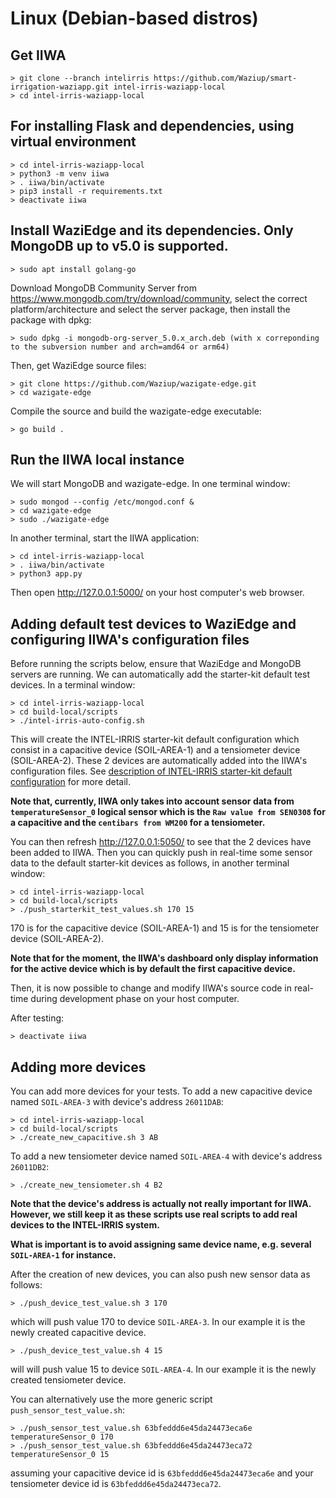 Linux (Debian-based distros)
====

Get IIWA
---
	
	> git clone --branch intelirris https://github.com/Waziup/smart-irrigation-waziapp.git intel-irris-waziapp-local
	> cd intel-irris-waziapp-local
	
For installing Flask and dependencies, using virtual environment
---
	> cd intel-irris-waziapp-local
	> python3 -m venv iiwa
	> . iiwa/bin/activate
	> pip3 install -r requirements.txt 
	> deactivate iiwa

Install WaziEdge and its dependencies. Only MongoDB up to v5.0 is supported.
---
	> sudo apt install golang-go
	
Download MongoDB Community Server from https://www.mongodb.com/try/download/community, select the correct platform/architecture and select the server package, then install the package with dpkg:

	> sudo dpkg -i mongodb-org-server_5.0.x_arch.deb (with x correponding to the subversion number and arch=amd64 or arm64)

Then, get WaziEdge source files:
	
	> git clone https://github.com/Waziup/wazigate-edge.git
	> cd wazigate-edge
	
Compile the source and build the wazigate-edge executable:
	
	> go build .
			
Run the IIWA local instance
---	

We will start MongoDB and wazigate-edge. In one terminal window:

	> sudo mongod --config /etc/mongod.conf &
	> cd wazigate-edge
	> sudo ./wazigate-edge

In another terminal, start the IIWA application:
	
	> cd intel-irris-waziapp-local
	> . iiwa/bin/activate
	> python3 app.py
	
Then open http://127.0.0.1:5000/ on your host computer's web browser.	

Adding default test devices to WaziEdge and configuring IIWA's configuration files
---

Before running the scripts below, ensure that WaziEdge and MongoDB servers are running. We can automatically add the starter-kit default test devices. In a terminal window:

	> cd intel-irris-waziapp-local
	> cd build-local/scripts
	> ./intel-irris-auto-config.sh
	
This will create the INTEL-IRRIS starter-kit default configuration which consist in a capacitive device (SOIL-AREA-1) and a tensiometer device (SOIL-AREA-2). These 2 devices are automatically added into the IIWA's configuration files. See [description of INTEL-IRRIS starter-kit default configuration](https://github.com/CongducPham/PRIMA-Intel-IrriS) for more detail.

**Note that, currently, IIWA only takes into account sensor data from `temperatureSensor_0` logical sensor which is the `Raw value from SEN0308` for a capacitive and the `centibars from WM200` for a tensiometer.**

You can then refresh http://127.0.0.1:5050/ to see that the 2 devices have been added to IIWA. Then you can quickly push in real-time some sensor data to the default starter-kit devices as follows, in another terminal window:

	> cd intel-irris-waziapp-local
	> cd build-local/scripts
	> ./push_starterkit_test_values.sh 170 15
	
170 is for the capacitive device (SOIL-AREA-1) and 15 is for the tensiometer device (SOIL-AREA-2). 

**Note that for the moment, the IIWA's dashboard only display information for the active device which is by default the first capacitive device.**

Then, it is now possible to change and modify IIWA's source code in real-time during development phase on your host computer.

After testing:

	> deactivate iiwa

Adding more devices
---

You can add more devices for your tests. To add a new capacitive device named `SOIL-AREA-3` with device's address `26011DAB`:

	> cd intel-irris-waziapp-local
	> cd build-local/scripts
	> ./create_new_capacitive.sh 3 AB
	
To add a new tensiometer device named `SOIL-AREA-4` with device's address `26011DB2`:	

	> ./create_new_tensiometer.sh 4 B2
	
**Note that the device's address is actually not really important for IIWA. However, we still keep it as these scripts use real scripts to add real devices	to the INTEL-IRRIS system.**

**What is important is to avoid assigning same device name, e.g. several `SOIL-AREA-1` for instance.**

After the creation of new devices, you can also push new sensor data as follows:

	> ./push_device_test_value.sh 3 170
	
which will push value 170 to device `SOIL-AREA-3`. In our example it is the newly created capacitive device.	

	> ./push_device_test_value.sh 4 15
	
will will push value 15 to device `SOIL-AREA-4`. In our example it is the newly created tensiometer device.	

You can alternatively use the more generic script `push_sensor_test_value.sh`:

	> ./push_sensor_test_value.sh 63bfeddd6e45da24473eca6e temperatureSensor_0 170
	> ./push_sensor_test_value.sh 63bfeddd6e45da24473eca72 temperatureSensor_0 15
	
assuming your capacitive device id is `63bfeddd6e45da24473eca6e` and your tensiometer device id is `63bfeddd6e45da24473eca72`.

